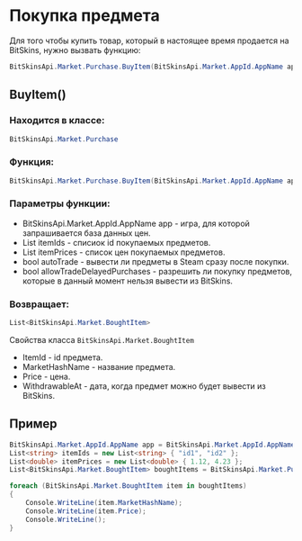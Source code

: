 ﻿# Покупка предмета

Для того чтобы купить товар, который в настоящее время продается на BitSkins, нужно вызвать функцию:

```csharp
BitSkinsApi.Market.Purchase.BuyItem(BitSkinsApi.Market.AppId.AppName app, List<string> itemIds, List<double> itemPrices, bool autoTrade, bool allowTradeDelayedPurchases);
```

## BuyItem()

### Находится в классе:

```csharp
BitSkinsApi.Market.Purchase
```

### Функция:

```csharp
BitSkinsApi.Market.Purchase.BuyItem(BitSkinsApi.Market.AppId.AppName app, List<string> itemIds, List<double> itemPrices, bool autoTrade, bool allowTradeDelayedPurchases);
```

### Параметры функции:

* BitSkinsApi.Market.AppId.AppName app - игра, для которой запрашивается база данных цен.
* List<string> itemIds - списиок id покупаемых предметов.
* List<double> itemPrices - список цен покупаемых предметов.
* bool autoTrade - вывести ли предметы в Steam сразу после покупки.
* bool allowTradeDelayedPurchases - разрешить ли покупку предметов, которые в данный момент нельзя вывести из BitSkins.

### Возвращает:

```csharp
List<BitSkinsApi.Market.BoughtItem>
```

Свойства класса ```BitSkinsApi.Market.BoughtItem```
* ItemId - id предмета.
* MarketHashName - название предмета.
* Price - цена.
* WithdrawableAt - дата, когда предмет можно будет вывести из BitSkins.

## Пример

```csharp
BitSkinsApi.Market.AppId.AppName app = BitSkinsApi.Market.AppId.AppName.CounterStrikGlobalOffensive;
List<string> itemIds = new List<string> { "id1", "id2" };
List<double> itemPrices = new List<double> { 1.12, 4.23 };
List<BitSkinsApi.Market.BoughtItem> boughtItems = BitSkinsApi.Market.Purchase.BuyItem(app, itemIds, itemPrices, false, false);

foreach (BitSkinsApi.Market.BoughtItem item in boughtItems)
{
    Console.WriteLine(item.MarketHashName);
    Console.WriteLine(item.Price);
    Console.WriteLine();
}
```